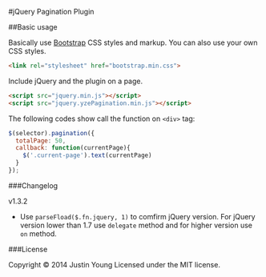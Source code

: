 #jQuery Pagination Plugin

##Basic usage

Basically use [Bootstrap][1] CSS styles and markup. You can also use your own CSS styles.

```html
<link rel="stylesheet" href="bootstrap.min.css">
```

Include jQuery and the plugin on a page.

```html
<script src="jquery.min.js"></script>
<script src="jquery.yzePagination.min.js"></script>
```

The following codes show call the function on `<div>` tag:

```javascript
$(selector).pagination({
  totalPage: 50,
  callback: function(currentPage){
    $('.current-page').text(currentPage)
  }
});
```
###Changelog

v1.3.2

* Use `parseFload($.fn.jquery, 1)` to comfirm jQuery version. For jQuery version lower than 1.7 use `delegate` method and for higher version use `on` method.

###License

Copyright © 2014 Justin Young Licensed under the MIT license.


















[1]: http://getbootstrap.com/